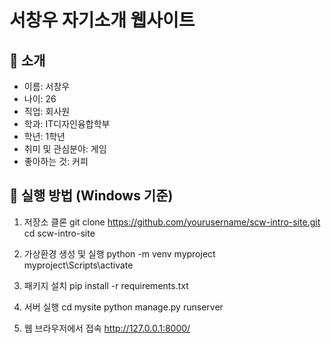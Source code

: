 # 서창우 자기소개 웹사이트

## 👤 소개
- 이름: 서창우
- 나이: 26
- 직업: 회사원
- 학과: IT디자인융합학부
- 학년: 1학년
- 취미 및 관심분야: 게임
- 좋아하는 것: 커피

## 🚀 실행 방법 (Windows 기준)

1. 저장소 클론
git clone https://github.com/yourusername/scw-intro-site.git
cd scw-intro-site

2. 가상환경 생성 및 실행
python -m venv myproject
myproject\Scripts\activate

3. 패키지 설치
pip install -r requirements.txt

4. 서버 실행
cd mysite
python manage.py runserver

5. 웹 브라우저에서 접속
http://127.0.0.1:8000/
